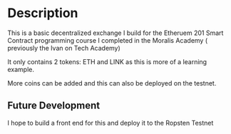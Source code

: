 # Description

This is a basic decentralized exchange I build for the Etheruem 201 Smart Contract programming course I completed in the Moralis Academy ( previously the Ivan on Tech Academy)

It only contains 2 tokens: ETH and LINK as this is more of a learning example.

More coins can be added and this can also be deployed on the testnet.

## Future Development

I hope to build a front end for this and deploy it to the Ropsten Testnet
